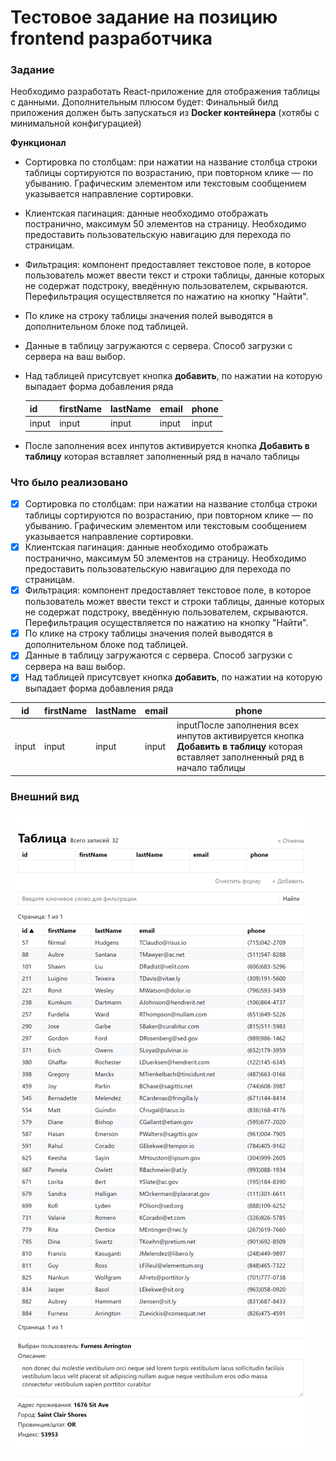 # Тестовое задание на позицию frontend разработчика

### Задание

Необходимо разработать React-приложение для отображения таблицы с данными. Дополнительным плюсом будет: Финальный билд приложения должен быть запускаться из **Docker контейнера** (хотябы с минимальной конфигурацией)

**Функционал**

- Сортировка по столбцам: при нажатии на название столбца строки таблицы сортируются по возрастанию, при повторном клике — по убыванию. Графическим элементом или текстовым сообщением указывается направление сортировки.

- Клиентская пагинация: данные необходимо отображать постранично, максимум 50 элементов на страницу. Необходимо предоставить пользовательскую навигацию для перехода по страницам.

- Фильтрация: компонент предоставляет текстовое поле, в которое пользователь может ввести текст и строки таблицы, данные которых не содержат подстроку, введённую пользователем, скрываются. Перефильтрация осуществляется по нажатию на кнопку "Найти".

- По клике на строку таблицы значения полей выводятся в дополнительном блоке под таблицей.

- Данные в таблицу загружаются с сервера. Способ загрузки с сервера на ваш выбор.

- Над таблицей присутсвует кнопка **добавить**, по нажатии на которую выпадает форма добавления ряда 

	| id    | firstName | lastName | email | phone |
	| ----- | --------- | -------- | ----- | ----- |
	| input | input     | input    | input | input |

- После заполнения всех инпутов активируется кнопка **Добавить в таблицу** которая вставляет заполненный ряд в начало таблицы

### Что было реализовано

- [x] Сортировка по столбцам: при нажатии на название столбца строки таблицы сортируются по возрастанию, при повторном клике — по убыванию. Графическим элементом или текстовым сообщением указывается направление сортировки.
- [x]  Клиентская пагинация: данные необходимо отображать постранично, максимум 50 элементов на страницу. Необходимо предоставить пользовательскую навигацию для перехода по страницам.
- [x] Фильтрация: компонент предоставляет текстовое поле, в которое пользователь может ввести текст и строки таблицы, данные которых не содержат подстроку, введённую пользователем, скрываются. Перефильтрация осуществляется по нажатию на кнопку "Найти".
- [x] По клике на строку таблицы значения полей выводятся в дополнительном блоке под таблицей.
- [x] Данные в таблицу загружаются с сервера. Способ загрузки с сервера на ваш выбор.
- [x] Над таблицей присутсвует кнопка **добавить**, по нажатии на которую выпадает форма добавления ряда 

| id    | firstName | lastName | email | phone                                                        |
| ----- | --------- | -------- | ----- | ------------------------------------------------------------ |
| input | input     | input    | input | inputПосле заполнения всех инпутов активируется кнопка **Добавить в таблицу** которая вставляет заполненный ряд в начало таблицы |

### Внешний вид

![Screenshot](Screenshot.png)